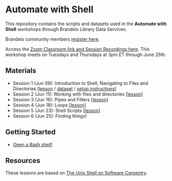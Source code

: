 # Automate with Shell

This repository contains the scripts and datasets used in the **Automate with Shell** workshops through Brandeis Library Data Services.

Brandeis community members [register here](https://calendar.library.brandeis.edu/calendar/workshops/shell2020).

Access the [Zoom Classroom link and Session Recordings here](https://docs.google.com/document/d/1-kjo4I40Ovu0-DXxMi9sfps7VhQmY-JF_lPx9cc9cM4/edit?usp=sharing).  This workshop meets on Tuesdays and Thursdays at 3pm ET through June 25th.

## Materials
- Session 1 (Jun 09):  Introduction to Shell, Navigating to Files and Directories [[lesson](https://github.com/DeisData/unix-shell/blob/master/session-1.md) / [dataset](https://github.com/DeisData/unix-shell/blob/master/data-shell.zip) / [setup instructions](https://github.com/DeisData/unix-shell/blob/master/getting-started.md)]
- Session 2 (Jun 11):  Working with files and directories [[lesson](https://github.com/DeisData/unix-shell/blob/master/session-2.md)]
- Session 3 (Jun 16):  Pipes and Filters [[lesson](https://github.com/DeisData/unix-shell/blob/master/session-3.md)]
- Session 4 (Jun 18):  Loops [[lesson](https://github.com/DeisData/unix-shell/blob/master/session-4.md)]
- Session 5 (Jun 23):  Shell Scripts [[lesson](https://github.com/DeisData/unix-shell/blob/master/session-5.md)]
- Session 6 (Jun 25):  Finding things!

## Getting Started  
- [Open a Bash shell!](https://github.com/DeisData/unix-shell/blob/master/getting-started.md)

## Resources
These lessons are based on [The Unix Shell on Software Carpentry](http://swcarpentry.github.io/shell-novice/).
